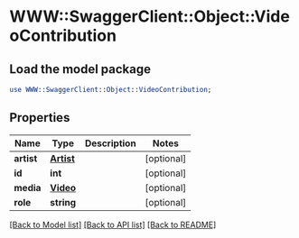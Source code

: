 # WWW::SwaggerClient::Object::VideoContribution

## Load the model package
```perl
use WWW::SwaggerClient::Object::VideoContribution;
```

## Properties
Name | Type | Description | Notes
------------ | ------------- | ------------- | -------------
**artist** | [**Artist**](Artist.md) |  | [optional] 
**id** | **int** |  | [optional] 
**media** | [**Video**](Video.md) |  | [optional] 
**role** | **string** |  | [optional] 

[[Back to Model list]](../README.md#documentation-for-models) [[Back to API list]](../README.md#documentation-for-api-endpoints) [[Back to README]](../README.md)


